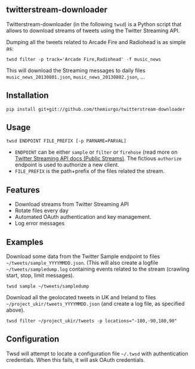 twitterstream-downloader
------------------------

Twitterstream-downloader (in the following `twsd`) is a Python script that allows to download streams of tweets using the Twitter Streaming API.

Dumping all the tweets related to Arcade Fire and Radiohead is as simple as:

    twsd filter -p track='Arcade Fire,Radiohead' -f music_news
    
This will download the Streaming messages to daily files
`music_news_20130801.json`, `music_news_20130802.json`, ...

Installation
------------

	pip install git+git://github.com/themiurgo/twitterstream-downloader


Usage
-----

    twsd ENDPOINT FILE_PREFIX [-p PARNAME=PARVAL]

* `ENDPOINT` can be either `sample` or `filter` or `firehose` (read more on [Twitter Streaming API docs (Public Streams)](https://dev.twitter.com/docs/streaming-apis/streams/public). The fictious `authorize` endpoint is used to authorize a new client.
* `FILE_PREFIX` is the path+prefix of the files related the stream.

Features
--------
* Download streams from Twitter Streaming API
* Rotate files every day
* Automated OAuth authentication and key management.
* Log error messages

Examples
--------
Download some data from the Twitter Sample endpoint to files `~/tweets/sample_YYYYMMDD.json`. (This will also create a logfile `~/tweets/sampledump.log` containing events related to the stream (crawling start, stop, limit messages).
    
    twsd sample ~/tweets/sampledump
    
Download all the geolocated tweets in UK and Ireland to files `~/project_ukir/tweets_YYYYMMDD.json` (and create a log file, as specified above).

	twsd filter ~/project_ukir/tweets -p locations="-180,-90,180,90"

Configuration
-------------

Twsd will attempt to locate a configuration file `~/.twsd` with authentication credentials. When this fails, it will ask OAuth credentials.